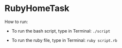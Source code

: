 # RubyHomeTask

How to run:

- To run the bash script, type in Terminal:
  `./script`

- To run the ruby file, type in Terminal:
  `ruby script.rb`
